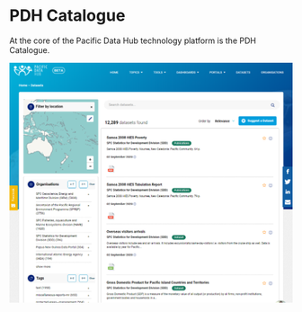 # PDH Catalogue

At the core of the Pacific Data Hub technology platform is the PDH Catalogue.

![](../../.gitbook/assets/pdh-catalogue.png)

